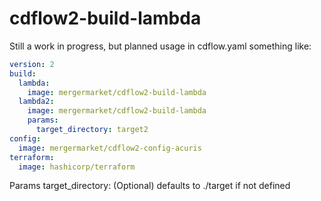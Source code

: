 # cdflow2-build-lambda

Still a work in progress, but planned usage in cdflow.yaml something like:

```yaml
version: 2
build:
  lambda:
    image: mergermarket/cdflow2-build-lambda
  lambda2:
    image: mergermarket/cdflow2-build-lambda
    params:
      target_directory: target2
config:
  image: mergermarket/cdflow2-config-acuris
terraform:
  image: hashicorp/terraform
```

Params
    target_directory: (Optional) defaults to ./target if not defined
